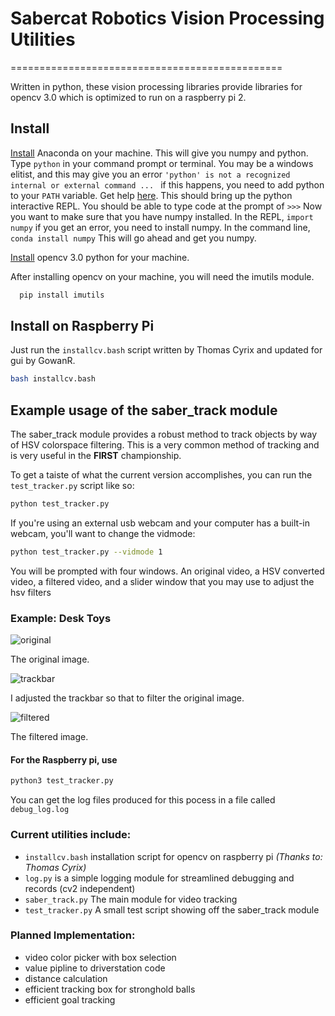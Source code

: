# Sabercat Robotics Vision Processing Utilities

===============================================

Written in python, these vision processing libraries provide libraries for opencv 3.0 which is optimized to run on a raspberry pi 2.

## Install


[Install](https://www.continuum.io/downloads) Anaconda on your machine. This will give you numpy and python. Type ```python``` in your command prompt or terminal. You may be a windows elitist, and this may give you an error ```'python' is not a recognized internal or external command ... ``` if this happens, you need to add python to your ```PATH``` variable. Get help [here](http://stackoverflow.com/questions/20946025/unable-to-set-up-anaconda-on-windows-path-problems). This should bring up the python interactive REPL. You should be able to type code at the prompt of ```>>>``` Now you want to make sure that you have numpy installed. In the REPL, ```import numpy``` if you get an error, you need to install numpy. In the command line, ```conda install numpy``` This will go ahead and get you numpy.

[Install](http://docs.opencv.org/3.1.0/d5/de5/tutorial_py_setup_in_windows.html#gsc.tab=0) opencv 3.0 python for your machine.

After installing opencv on your machine, you will need the imutils module.
```python
  pip install imutils
```

## Install on Raspberry Pi

Just run the ```installcv.bash``` script written by Thomas Cyrix and updated for gui by GowanR.
```sh
bash installcv.bash
```

## Example usage of the saber_track module

The saber_track module provides a robust method to track objects by way of HSV colorspace filtering. This is a very common method of tracking and is very useful in the **FIRST** championship.

To get a taiste of what the current version accomplishes, you can run the ```test_tracker.py``` script like so:

```sh
python test_tracker.py
```
If you're using an external usb webcam and your computer has a built-in webcam, you'll want to change the vidmode:
```sh
python test_tracker.py --vidmode 1
```

You will be prompted with four windows. An original video, a HSV converted video, a filtered video, and a slider window that you may use to adjust the hsv filters

### Example: Desk Toys

![original]("https://github.com/Sabercat-Robotics-4146-FRC/Vision_Processing-2016/raw/master/img/original.PNG")

The original image.

![trackbar]("https://github.com/Sabercat-Robotics-4146-FRC/Vision_Processing-2016/raw/master/img/trackbar.PNG")

I adjusted the trackbar so that to filter the original image.

![filtered]("https://github.com/Sabercat-Robotics-4146-FRC/Vision_Processing-2016/raw/master/img/filtered.PNG")

The filtered image.

#### For the Raspberry pi, use

```sh
python3 test_tracker.py
```

You can get the log files produced for this pocess in a file called ```debug_log.log```

### Current utilities include:

- ```installcv.bash``` installation script for opencv on raspberry pi *(Thanks to: Thomas Cyrix)*
- ```log.py``` is a simple logging module for streamlined debugging and records (cv2 independent)
- ```saber_track.py``` The main module for video tracking
- ```test_tracker.py``` A small test script showing off the saber_track module


### Planned Implementation:

 - video color picker with box selection
 - value pipline to driverstation code
 - distance calculation
 - efficient tracking box for stronghold balls
 - efficient goal tracking
